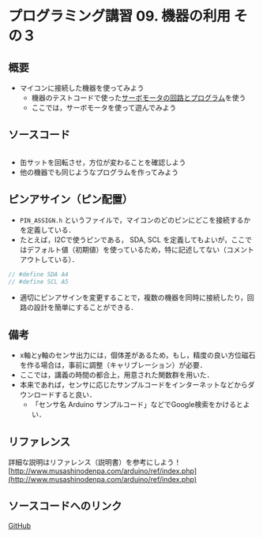 # プログラミング講習 09. 機器の利用 その３
## 概要
+ マイコンに接続した機器を使ってみよう
	- 機器のテストコードで使った[サーボモータの回路とプログラム](../Test_Servo)を使う
	- ここでは，サーボモータを使って遊んでみよう


## ソースコード
```cpp


```

+ 缶サットを回転させ，方位が変わることを確認しよう
+ 他の機器でも同じようなプログラムを作ってみよう


## ピンアサイン（ピン配置）
+ `PIN_ASSIGN.h` というファイルで，マイコンのどのピンにどこを接続するかを定義している．
+ たとえば，I2Cで使うピンである， SDA, SCL を定義してもよいが，ここではデフォルト値（初期値）を使っているため，特に記述してない（コメントアウトしている）．
```cpp
// #define SDA A4
// #define SCL A5
```
+ 適切にピンアサインを変更することで，複数の機器を同時に接続したり，回路の設計を簡単にすることができる．


## 備考
+ x軸とy軸のセンサ出力には，個体差があるため，もし，精度の良い方位磁石を作る場合は，事前に調整（キャリブレーション）が必要．
+ ここでは，講義の時間の都合上，用意された関数群を用いた．
+ 本来であれば，センサに応じたサンプルコードをインターネットなどからダウンロードすると良い．
	- 「センサ名 Arduino サンプルコード」などでGoogle検索をかけるとよい．


## リファレンス
詳細な説明はリファレンス（説明書）を参考にしよう！  
[http://www.musashinodenpa.com/arduino/ref/index.php](http://www.musashinodenpa.com/arduino/ref/index.php)


## ソースコードへのリンク
[GitHub](https://github.com/meltingrabbit/CanSatForHighSchoolStudents/tree/master/Arduino/ProgrammingTutorial08_Device2)

